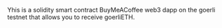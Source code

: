 Yhis is a solidity smart contract BuyMeACoffee web3 dapp on the goerli testnet that allows you to receive goerliETH.
